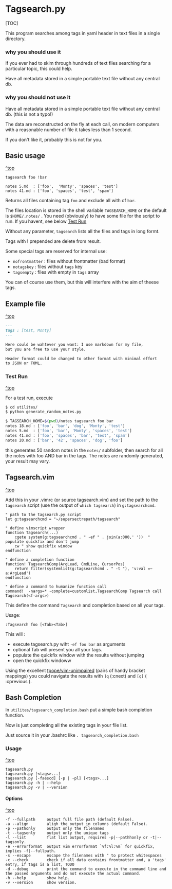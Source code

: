 # Tagsearch.py

[TOC]

This program searches among tags in yaml header in text files in a single directory.

### why you should use it

If you ever had to skim through hundreds of text files searching for a particular topic, this could help.

Have all metadata stored in a simple portable text file without any central db.

### why you should not use it

Have all metadata stored in a simple portable text file without any central db. (this is not a typo!)

The data are reconstructed on the fly at each call, on modern computers with a reasonable number of file it takes less than 1 second.

If you don't like it, probably this is not for you.

## Basic usage
[^top](#markdown-header-tagsearchpy)

    tagsearch foo !bar

    notes 5.md  : ['foo',  'Monty', 'spaces', 'test']
    notes 41.md : ['foo', 'spaces', 'test', 'spam']

Returns  all files containing tag `foo` and exclude all with of `bar`.

The files location is stored in the shell variable `TAGSEARCH_HOME` or the default is `$HOME/.notes/` .
You need (obviously) to have some file for the script to run.
If you havent, see below [Test Run](#markdown-header-test-run)

Without any parameter, `tagsearch` lists all the files and tags in long formt.

Tags with ! prepended are delete from result.

Some special tags are reserved for internal use:

- `nofrontmatter` : files without frontmatter (bad format)
- `notagskey` : files without `tags` key
- `tagsempty` : files with empty in `tags` array

You can of course use them, but this will interfere with the aim of theese tags.

## Example file
[^top](#markdown-header-tagsearchpy)

```markdown
---
tags : [test, Monty]
---

Here could be wahtever you want: I use markdown for my file,
but you are free to use your style.

Header format could be changed to other format with minimal effort 
to JSON or TOML.
```

### Test Run
[^top](#markdown-header-tagsearchpy)

For a test run, execute 

```bash
$ cd utilites/
$ python generate_random_notes.py

$ TAGSEARCH_HOME=$(pwd)/notes tagsearch foo bar
notes 18.md : ['foo', 'bar', 'dog', 'Monty', 'test']
notes 5.md  : ['foo', 'bar', 'Monty', 'spaces', 'test']
notes 41.md : ['foo', 'spaces', 'bar', 'test', 'spam']
notes 20.md : ['bar', '42', 'spaces', 'dog', 'foo']
```

this generates 50 random notes in the `notes/` subfolder, then search for all the notes with foo AND bar in the tags.
The notes are randomly generated, your result may vary.

## Tagsearch.vim
[^top](#markdown-header-tagsearchpy)

Add this in your .vimrc (or source tagsearch.vim) and set the path to the 
`tagsearch` script (use the output of `which tagsearch`) in `g:tagsearchcmd`.

```vim
" path to the tagsearch.py script
let g:tagsearchcmd = "~/supersectrepath/tagsearch"

" define vimscript wrapper
function Tagsearch(...)
    cgete system(g:tagsearchcmd . " -ef " . join(a:000,' '))  " populate quickfix and don't jump
    cw " show quickfix window
endfunction

" define a completion function
function! TagsearchComp(ArgLead, CmdLine, CursorPos)
    return filter(systemlist(g:tagsearchcmd . " -t "), 'v:val =~ a:ArgLead')
endfunction

" define a command to humanize function call
command!  -nargs=* -complete=customlist,TagsearchComp Tagsearch call Tagsearch(<f-args>)
```

This define the command `Tagsearch` and completion based on all your tags.

Usage:

    :Tagsearch foo [<Tab><Tab>]

This will :

- execute tagsearch.py wiht `-ef foo bar` as arguments
- optional Tab will present you all your tags.
- populate the quickfix window with the results without jumping
- open the quickfix windoww

Using the excellent [tpope/vim-unimpaired](https://github.com/tpope/vim-unimpaired) (pairs of handy bracket mappings) you could navigate the results with `]q` (:cnext) and `[q]` ( :cprevious ).

## Bash Completion

In `utilites/tagsearch_completion.bash` put a simple bash completion function.

Now is just completing all the existing tags in your file list.

Just source it in your .bashrc like `. tagsearch_completion.bash`

### Usage
[^top](#markdown-header-tagsearchpy)

    tagsearch.py
    tagsearch.py [<tags>...]
    tagsearch.py [-faescd] [-p | -pl] [<tags>...]
    tagsearch.py -h | --help
    tagsearch.py -v | --version

#### Options
[^top](#markdown-header-tagsearchpy)

    -f --fullpath     output full file path (default False).
    -a --align        aligh the output in columns (default False).
    -p --pathonly     output only the filenames
    -t --tagsonly     output only the unique tags
    -l --list         flat list output, requires -p|--pathhonly or -t|--tagsonly.
    -e --errorformat  output vim errorformat `%f:%l:%m` for quickfix, implies -f|--fullpath.
    -s --escape       escape the filenames with " to protect whitespaces
    -c --check        check if all data contains frontmatter and, a 'tags' entry, if tags is a list, TODO
    -d --debug        print the command to execute in the command line and the passed arguments and do not execute the actual command.
    -h --help         show help.
    -v --version      show version.
